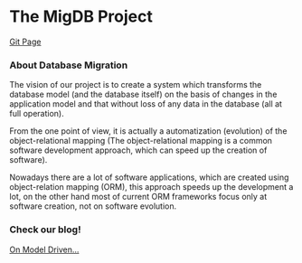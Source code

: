 The MigDB Project
===
[Git Page](http://migdb.github.com/migdb/)

### About Database Migration
The vision of our project is to create a system which transforms the database model (and the database itself) on the basis of changes in the application model and that without loss of any data in the database (all at full operation).

From the one point of view, it is actually a automatization (evolution) of the object-relational mapping (The object-relational mapping is a common software development approach, which can speed up the creation of software).

Nowadays there are a lot of software applications, which are created using object-relation mapping (ORM), this approach speeds up the development a lot, on the other hand most of current ORM frameworks focus only at software creation, not on software evolution.

### Check our blog!
[On Model Driven...](http://mdsd.cs.felk.cvut.cz/)


